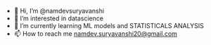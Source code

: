 - 👋 Hi, I’m @namdevsuryavanshi
- 👀 I’m interested in datascience
- 🌱 I’m currently learning ML models and STATISTICALS ANALYSIS 
- 📫 How to reach me namdev.suryavanshi20@gmail.com

<!---
namdevsuryavanshi/namdevsuryavanshi is a ✨ special ✨ repository because its `README.md` (this file) appears on your GitHub profile.
You can click the Preview link to take a look at your changes.
--->
